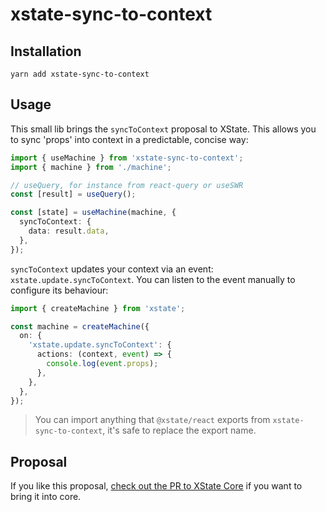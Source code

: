 # xstate-sync-to-context

## Installation

`yarn add xstate-sync-to-context`

## Usage

This small lib brings the `syncToContext` proposal to XState. This allows you to sync 'props' into context in a predictable, concise way:

```ts
import { useMachine } from 'xstate-sync-to-context';
import { machine } from './machine';

// useQuery, for instance from react-query or useSWR
const [result] = useQuery();

const [state] = useMachine(machine, {
  syncToContext: {
    data: result.data,
  },
});
```

`syncToContext` updates your context via an event: `xstate.update.syncToContext`. You can listen to the event manually to configure its behaviour:

```ts
import { createMachine } from 'xstate';

const machine = createMachine({
  on: {
    'xstate.update.syncToContext': {
      actions: (context, event) => {
        console.log(event.props);
      },
    },
  },
});
```

> You can import anything that `@xstate/react` exports from `xstate-sync-to-context`, it's safe to replace the export name.

## Proposal

If you like this proposal, [check out the PR to XState Core](https://github.com/statelyai/xstate/pull/2683) if you want to bring it into core.

